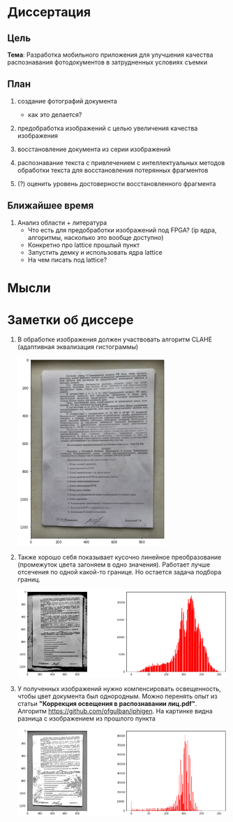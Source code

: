 # Диссертация

## Цель

**Тема**: Разработка мобильного приложения для улучшения качества распознавания фотодокументов в затрудненных условиях съемки

## План

1. создание фотографий документа 
   - как это делается? 

2. предобработка изображений с целью увеличения качества изображения
3. восстановление документа из серии изображений
4. распознавание текста с привлечением с интеллектуальных методов обработки текста для восстановления потерянных фрагментов
5. (?) оценить уровень достоверности восстановленного фрагмента

## Ближайшее время

1. Анализ области + литература
   - Что есть для предобработки изображений под FPGA? (ip ядра, алгоритмы, насколько это вообще доступно)
   - Конкретно про lattice прошлый пункт
   - Запустить демку и использовать ядра lattice
   - На чем писать под lattice?

# Мысли

# Заметки об диссере

1. В обработке изображения должен участвовать алгоритм CLAHE (адаптивная эквализация гистограммы)

   <img src="clahe_example.png" style="zoom:75%;" />

2. Также хорошо себя показывает кусочно линейное преобразование (промежуток цвета загоняем в одно значения). Работает лучше отсечения по одной какой-то границе. Но остается задача подбора границ.

   ![](threshold.png)

3. У полученных изображений нужно компенсировать освещенность, чтобы цвет документа был однородным. Можно перенять опыт из статьи __"Коррекция освещения в распознавании лиц.pdf"__. Алгоритм https://github.com/ofgulban/iphigen. На картинке видна разница с изображением из прошлого пункта

   ![](very_good_thres.png)